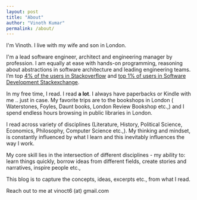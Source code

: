 ```yaml
---
layout: post
title: "About"
author: "Vinoth Kumar"
permalink: /about/
---
```


I'm Vinoth. I live with my wife and son in London.

I'm a lead software engineer, architect and engineering manager by profession. I am equally at ease with hands-on programming,
reasoning about abstractions in software architecture and leading engineering teams. 
I’m top [4% of the users in Stackoverflow](https://stackoverflow.com/users/571718/vinoth-kumar-c-m) and [top 1% of users in Software Development Stackexchange](https://softwareengineering.stackexchange.com/users/17887/vinoth-kumar-c-m). 

In my free time, I read. I read **a lot**. I always have paperbacks or Kindle with me .. just in case. My favorite trips are to 
the bookshops in London ( Waterstones, Foyles, Daunt books, London Review Bookshop etc.,) and I spend endless hours browsing in public libraries in London.

I read across variety of disciplines (Literature, History, Political Science, Economics, Philosophy, Computer Science etc.,).
My thinking and mindset, is constantly influenced by what I learn and this inevitably influences the way I work. 

My core skill lies in the intersection of different disciplines - my ability to: learn things quickly, borrow ideas from different fields, 
create stories and narratives, inspire people etc., 

This blog is to capture the concepts, ideas, excerpts etc., from what I read.   

Reach out to me at vinoct6  (at) gmail.com
 
